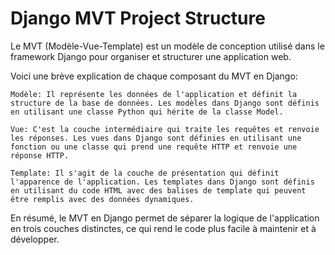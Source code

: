 # Django MVT Project Structure
Le MVT (Modèle-Vue-Template) est un modèle de conception utilisé dans le framework Django pour organiser et structurer une application web.

Voici une brève explication de chaque composant du MVT en Django:

    Modèle: Il représente les données de l'application et définit la structure de la base de données. Les modèles dans Django sont définis en utilisant une classe Python qui hérite de la classe Model.

    Vue: C'est la couche intermédiaire qui traite les requêtes et renvoie les réponses. Les vues dans Django sont définies en utilisant une fonction ou une classe qui prend une requête HTTP et renvoie une réponse HTTP.

    Template: Il s'agit de la couche de présentation qui définit l'apparence de l'application. Les templates dans Django sont définis en utilisant du code HTML avec des balises de template qui peuvent être remplis avec des données dynamiques.

En résumé, le MVT en Django permet de séparer la logique de l'application en trois couches distinctes, ce qui rend le code plus facile à maintenir et à développer.